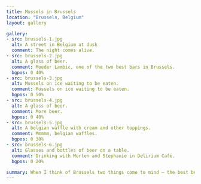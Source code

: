 ```yaml
---
title: Mussels in Brussels
location: "Brussels, Belgium"
layout: gallery

gallery:
- src: brussels-1.jpg
  alt: A street in Belgium at dusk
  comment: The night comes alive.
- src: brussels-2.jpg
  alt: A glass of beer.
  comment: Moeder Lambic, one of the two best bars in Brussels.
  bgpos: 0 40%
- src: brussels-3.jpg
  alt: Mussels on ice waiting to be eaten.
  comment: Mussels on ice waiting to be eaten.
  bgpos: 0 50%
- src: brussels-4.jpg
  alt: A glass of beer.
  comment: More beer.
  bgpos: 0 40%
- src: brussels-5.jpg
  alt: A belgian waffle with cream and other toppings.
  comment: Mmmmm, belgian waffles.
  bgpos: 0 30%
- src: brussels-6.jpg
  alt: Glasses and bottles of beer on a table.
  comment: Drinking with Morten and Stephanie in Delirium Café.
  bgpos: 0 20%

summary: When I think of Brussels two things come to mind — the best beer in the world, and great food to soak it up.
---
```


